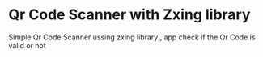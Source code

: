 # Qr Code Scanner with Zxing library


Simple Qr Code Scanner ussing zxing library , app check if the Qr Code is valid or not 
